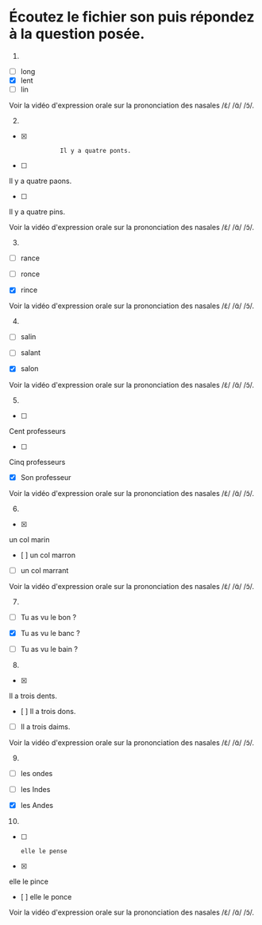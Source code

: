 # Écoutez le fichier son puis répondez à la question posée.

1. 
- [ ] long
- [x] lent
- [ ] lin

Voir la vidéo d'expression orale sur la prononciation des nasales /ɛ̃/ /ɑ̃/  /ɔ̃/. 

2. 
- [x] 
                 Il y a quatre ponts.


- [ ] 
Il y a quatre paons.


- [ ] 

















Il y a quatre pins. 






Voir la vidéo d'expression orale sur la prononciation des nasales /ɛ̃/ /ɑ̃/  /ɔ̃/.

3. 
- [ ] rance
- [ ] ronce
- [x] rince 


Voir la vidéo d'expression orale sur la prononciation des nasales /ɛ̃/ /ɑ̃/  /ɔ̃/.



4. 
- [ ] salin
- [ ] salant
- [x] salon


Voir la vidéo d'expression orale sur la prononciation des nasales /ɛ̃/ /ɑ̃/  /ɔ̃/.





5. 
- [ ] 
 Cent
professeurs       


- [ ] 

















Cinq professeurs                                 




- [x] 
  Son professeur




Voir la vidéo d'expression orale sur la prononciation des nasales /ɛ̃/ /ɑ̃/  /ɔ̃/.



6. 
- [x] 

















un col marin           
- [ ] 
   un col marron


- [ ]  un
col marrant                       


Voir la vidéo d'expression orale sur la prononciation des nasales /ɛ̃/ /ɑ̃/  /ɔ̃/.



7. 
- [ ] 
  Tu as vu le bon ?




- [x] 
  Tu as vu le banc ?                 
- [ ] Tu
as vu le bain ?                               



8. 
- [x] 
 Il a trois dents.                       
- [ ] 
  Il a
trois dons.




- [ ]  Il a trois daims.                               


Voir la vidéo d'expression orale sur la prononciation des nasales /ɛ̃/ /ɑ̃/  /ɔ̃/.

9. 
- [ ] les ondes
- [ ] les Indes
- [x] les Andes



10. 
- [ ] 
      elle le pense








- [x] 

















elle le pince                           
- [ ] 
  elle le ponce                       


Voir la vidéo d'expression orale sur la prononciation des nasales /ɛ̃/ /ɑ̃/  /ɔ̃/.
